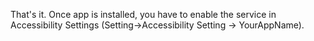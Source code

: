 That's it. Once app is installed, you have to enable the service in Accessibility Settings (Setting->Accessibility Setting -> YourAppName).